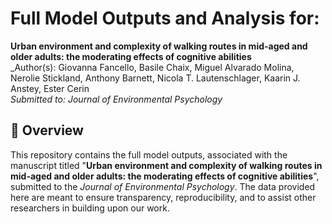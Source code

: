 # Full Model Outputs and Analysis for:  
**Urban environment and complexity of walking routes in mid-aged and older adults: the moderating effects of cognitive abilities**  
_Author(s): Giovanna Fancello, Basile Chaix, Miguel Alvarado Molina, Nerolie Stickland, Anthony Barnett, Nicola T. Lautenschlager, Kaarin J. Anstey, Ester Cerin  
_Submitted to: Journal of Environmental Psychology_  

## 📄 Overview

This repository contains the full model outputs, associated with the manuscript titled "**Urban environment and complexity of walking routes in mid-aged and older adults: the moderating effects of cognitive abilities**", submitted to the *Journal of Environmental Psychology*. The data provided here are meant to ensure transparency, reproducibility, and to assist other researchers in building upon our work.
